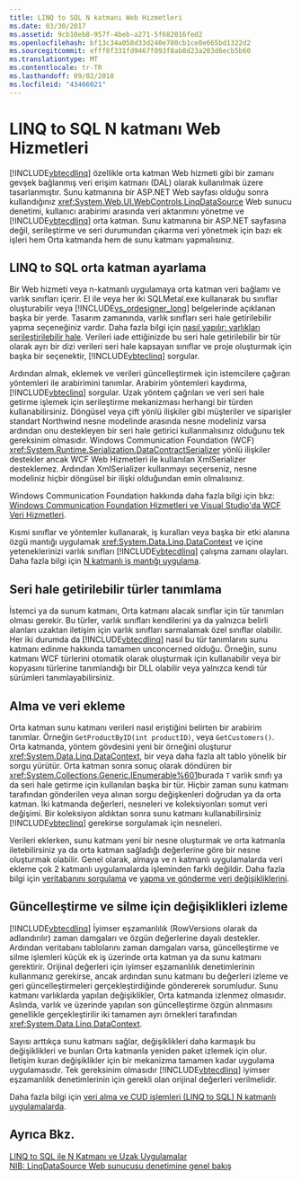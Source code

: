 ```yaml
---
title: LINQ to SQL N katmanı Web Hizmetleri
ms.date: 03/30/2017
ms.assetid: 9cb10eb8-957f-4beb-a271-5f682016fed2
ms.openlocfilehash: bf13c34a058d33d240e780cb1ce0e665bd1322d2
ms.sourcegitcommit: efff8f331fd9467f093f8ab8d23a203d6ecb5b60
ms.translationtype: MT
ms.contentlocale: tr-TR
ms.lasthandoff: 09/02/2018
ms.locfileid: "43466021"
---
```

# <a name="linq-to-sql-n-tier-with-web-services"></a>LINQ to SQL N katmanı Web Hizmetleri
[!INCLUDE[vbtecdlinq](../../../../../../includes/vbtecdlinq-md.md)] özellikle orta katman Web hizmeti gibi bir zamanı gevşek bağlanmış veri erişim katmanı (DAL) olarak kullanılmak üzere tasarlanmıştır. Sunu katmanına bir ASP.NET Web sayfası olduğu sonra kullandığınız <xref:System.Web.UI.WebControls.LinqDataSource> Web sunucu denetimi, kullanıcı arabirimi arasında veri aktarımını yönetme ve [!INCLUDE[vbtecdlinq](../../../../../../includes/vbtecdlinq-md.md)] orta katman. Sunu katmanına bir ASP.NET sayfasına değil, serileştirme ve seri durumundan çıkarma veri yönetmek için bazı ek işleri hem Orta katmanda hem de sunu katmanı yapmalısınız.  
  
## <a name="setting-up-linq-to-sql-on-the-middle-tier"></a>LINQ to SQL orta katman ayarlama  
 Bir Web hizmeti veya n-katmanlı uygulamaya orta katman veri bağlamı ve varlık sınıfları içerir. El ile veya her iki SQLMetal.exe kullanarak bu sınıflar oluşturabilir veya [!INCLUDE[vs_ordesigner_long](../../../../../../includes/vs-ordesigner-long-md.md)] belgelerinde açıklanan başka bir yerde. Tasarım zamanında, varlık sınıfları seri hale getirilebilir yapma seçeneğiniz vardır. Daha fazla bilgi için [nasıl yapılır: varlıkları serileştirilebilir hale](../../../../../../docs/framework/data/adonet/sql/linq/how-to-make-entities-serializable.md). Verileri iade ettiğinizde bu seri hale getirilebilir bir tür olarak ayrı bir dizi verileri seri hale kapsayan sınıflar ve proje oluşturmak için başka bir seçenektir, [!INCLUDE[vbteclinq](../../../../../../includes/vbteclinq-md.md)] sorgular.  
  
 Ardından almak, eklemek ve verileri güncelleştirmek için istemcilere çağıran yöntemleri ile arabirimini tanımlar. Arabirim yöntemleri kaydırma, [!INCLUDE[vbteclinq](../../../../../../includes/vbteclinq-md.md)] sorgular. Uzak yöntem çağrıları ve veri seri hale getirme işlemek için serileştirme mekanizması herhangi bir türden kullanabilirsiniz. Döngüsel veya çift yönlü ilişkiler gibi müşteriler ve siparişler standart Northwind nesne modelinde arasında nesne modeliniz varsa ardından onu destekleyen bir seri hale getirici kullanmalısınız olduğunu tek gereksinim olmasıdır. Windows Communication Foundation (WCF) <xref:System.Runtime.Serialization.DataContractSerializer> yönlü ilişkiler destekler ancak WCF Web Hizmetleri ile kullanılan XmlSerializer desteklemez. Ardından XmlSerializer kullanmayı seçerseniz, nesne modeliniz hiçbir döngüsel bir ilişki olduğundan emin olmalısınız.  
  
 Windows Communication Foundation hakkında daha fazla bilgi için bkz: [Windows Communication Foundation Hizmetleri ve Visual Studio'da WCF Veri Hizmetleri](/visualstudio/data-tools/windows-communication-foundation-services-and-wcf-data-services-in-visual-studio).  
  
 Kısmi sınıflar ve yöntemler kullanarak, iş kuralları veya başka bir etki alanına özgü mantığı uygulamak <xref:System.Data.Linq.DataContext> ve içine yeteneklerinizi varlık sınıfları [!INCLUDE[vbtecdlinq](../../../../../../includes/vbtecdlinq-md.md)] çalışma zamanı olayları. Daha fazla bilgi için [N katmanlı iş mantığı uygulama](../../../../../../docs/framework/data/adonet/sql/linq/implementing-business-logic-linq-to-sql.md).  
  
## <a name="defining-the-serializable-types"></a>Seri hale getirilebilir türler tanımlama  
 İstemci ya da sunum katmanı, Orta katmanı alacak sınıflar için tür tanımları olması gerekir. Bu türler, varlık sınıfları kendilerini ya da yalnızca belirli alanları uzaktan iletişim için varlık sınıfları sarmalamak özel sınıflar olabilir. Her iki durumda da [!INCLUDE[vbtecdlinq](../../../../../../includes/vbtecdlinq-md.md)] nasıl bu tür tanımlarını sunu katmanı edinme hakkında tamamen unconcerned olduğu. Örneğin, sunu katmanı WCF türlerini otomatik olarak oluşturmak için kullanabilir veya bir kopyasını türlerine tanımlandığı bir DLL olabilir veya yalnızca kendi tür sürümleri tanımlayabilirsiniz.  
  
## <a name="retrieving-and-inserting-data"></a>Alma ve veri ekleme  
 Orta katman sunu katmanı verileri nasıl eriştiğini belirten bir arabirim tanımlar. Örneğin `GetProductByID(int productID)`, veya `GetCustomers()`. Orta katmanda, yöntem gövdesini yeni bir örneğini oluşturur <xref:System.Data.Linq.DataContext>, bir veya daha fazla alt tablo yönelik bir sorgu yürütür. Orta katman sonra sonuç olarak döndüren bir <xref:System.Collections.Generic.IEnumerable%601>burada `T` varlık sınıfı ya da seri hale getirme için kullanılan başka bir tür. Hiçbir zaman sunu katmanı tarafından gönderilen veya alınan sorgu değişkenleri doğrudan ya da orta katman. İki katmanda değerleri, nesneleri ve koleksiyonları somut veri değişimi. Bir koleksiyon aldıktan sonra sunu katmanı kullanabilirsiniz [!INCLUDE[vbteclinq](../../../../../../includes/vbteclinq-md.md)] gerekirse sorgulamak için nesneleri.  
  
 Verileri eklerken, sunu katmanı yeni bir nesne oluşturmak ve orta katmanla iletebilirsiniz ya da orta katman sağladığı değerlerine göre bir nesne oluşturmak olabilir. Genel olarak, almaya ve n katmanlı uygulamalarda veri ekleme çok 2 katmanlı uygulamalarda işleminden farklı değildir. Daha fazla bilgi için [veritabanını sorgulama](../../../../../../docs/framework/data/adonet/sql/linq/querying-the-database.md) ve [yapma ve gönderme veri değişikliklerini](../../../../../../docs/framework/data/adonet/sql/linq/making-and-submitting-data-changes.md).  
  
## <a name="tracking-changes-for-updates-and-deletes"></a>Güncelleştirme ve silme için değişiklikleri izleme  
 [!INCLUDE[vbtecdlinq](../../../../../../includes/vbtecdlinq-md.md)] İyimser eşzamanlılık (RowVersions olarak da adlandırılır) zaman damgaları ve özgün değerlerine dayalı destekler. Ardından veritabanı tablolarını zaman damgaları varsa, güncelleştirme ve silme işlemleri küçük ek iş üzerinde orta katman ya da sunu katmanı gerektirir. Orijinal değerleri için iyimser eşzamanlılık denetimlerinin kullanmanız gerekirse, ancak ardından sunu katmanı bu değerleri izleme ve geri güncelleştirmeleri gerçekleştirdiğinde göndererek sorumludur. Sunu katmanı varlıklarda yapılan değişiklikler, Orta katmanda izlenmez olmasıdır. Aslında, varlık ve üzerinde yapılan son güncelleştirme özgün alınmasını genellikle gerçekleştirilir iki tamamen ayrı örnekleri tarafından <xref:System.Data.Linq.DataContext>.  
  
 Sayısı arttıkça sunu katmanı sağlar, değişiklikleri daha karmaşık bu değişiklikleri ve bunları Orta katmanla yeniden paket izlemek için olur. İletişim kuran değişiklikler için bir mekanizma tamamen kadar uygulama uygulamasıdır. Tek gereksinim olmasıdır [!INCLUDE[vbtecdlinq](../../../../../../includes/vbtecdlinq-md.md)] iyimser eşzamanlılık denetimlerinin için gerekli olan orijinal değerleri verilmelidir.  
  
 Daha fazla bilgi için [veri alma ve CUD işlemleri (LINQ to SQL) N katmanlı uygulamalarda](../../../../../../docs/framework/data/adonet/sql/linq/data-retrieval-and-cud-operations-in-n-tier-applications.md).  
  
## <a name="see-also"></a>Ayrıca Bkz.  
 [LINQ to SQL ile N Katmanı ve Uzak Uygulamalar](../../../../../../docs/framework/data/adonet/sql/linq/n-tier-and-remote-applications-with-linq-to-sql.md)  
 [NIB: LinqDataSource Web sunucusu denetimine genel bakış](https://msdn.microsoft.com/library/104cfc3f-7385-47d3-8a51-830dfa791136)
